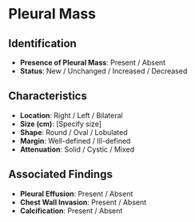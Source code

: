 
# Pleural Mass

## Identification

- **Presence of Pleural Mass**: Present / Absent
- **Status**: New / Unchanged / Increased / Decreased

## Characteristics

- **Location**: Right / Left / Bilateral
- **Size (cm)**: [Specify size]
- **Shape**: Round / Oval / Lobulated
- **Margin**: Well-defined / Ill-defined
- **Attenuation**: Solid / Cystic / Mixed

## Associated Findings

- **Pleural Effusion**: Present / Absent
- **Chest Wall Invasion**: Present / Absent
- **Calcification**: Present / Absent
